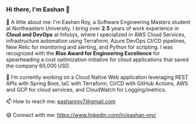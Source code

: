 ### Hi there, I'm Eashan 👋

<!--
**eashanroy7/eashanroy7** is a ✨ _special_ ✨ repository because its `README.md` (this file) appears on your GitHub profile.

Here are some ideas to get you started:
-->
🌱 A little about me: I'm Eashan Roy, a Software Engineering Masters student at Northeastern University. I bring over **2.5** years of work experience in **Cloud and DevOps** at Infosys, where I specialized in AWS Cloud Services, infrastructure automation using Terraform, Azure DevOps CI/CD pipelines, New Relic for monitoring and alerting, and Python for scripting. I was recognized with the **Rise Award for Engineering Excellence** for spearheading a cost optimization initiative for cloud applications that saved the company 60,000 USD.

🔭 I’m currently working on a Cloud Native Web application leveraging REST APIs with Spring Boot, IaC with Terraform, CI/CD with GitHub Actions, AWS and GCP for cloud services, and CloudWatch for Logging/metrics.

📫 How to reach me: eashanroy7@gmail.com

😄 Connect with me: https://www.linkedin.com/in/eashan-roy/
